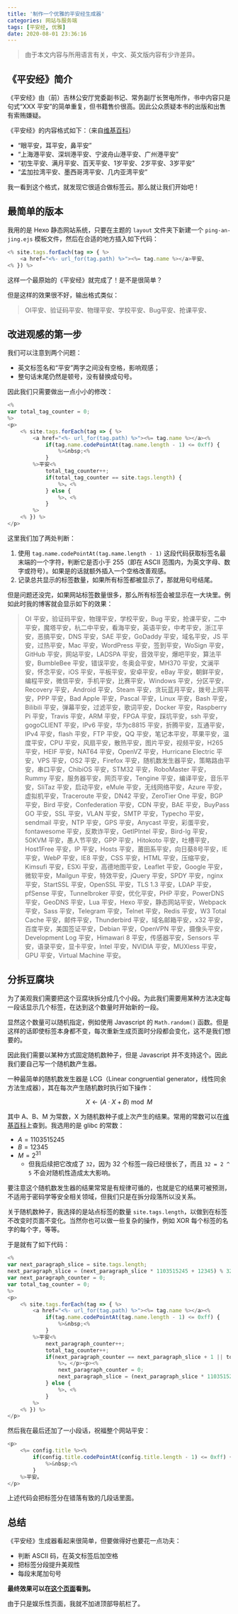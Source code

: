 ```yaml
---
title: '制作一个优雅的平安经生成器'
categories: 网站与服务端
tags: [平安经, 优雅]
date: 2020-08-01 23:36:16
---
```


> 由于本文内容与所用语言有关，中文、英文版内容有少许差异。

《平安经》简介
------------

《平安经》由（前）吉林公安厅党委副书记、常务副厅长贺电所作，书中内容只是句式“XXX 平安”的简单重复，但书籍售价很高。因此公众质疑本书的出版和出售有索贿嫌疑。

《平安经》的内容格式如下：（来自[维基百科](https://zh.wikipedia.org/wiki/%E5%B9%B3%E5%AE%89%E7%BB%8F)）

- “眼平安，耳平安，鼻平安”
- “上海港平安、深圳港平安、宁波舟山港平安、广州港平安”
- “初生平安、满月平安、百天平安、1岁平安、2岁平安、3岁平安”
- “孟加拉湾平安、墨西哥湾平安、几内亚湾平安”

我一看到这个格式，就发现它很适合做标签云。那么就让我们开始吧！

最简单的版本
----------

我用的是 Hexo 静态网站系统，只要在主题的 `layout` 文件夹下新建一个 `ping-an-jing.ejs` 模板文件，然后在合适的地方插入如下代码：

```javascript
<% site.tags.forEach(tag => { %>
    <a href="<%- url_for(tag.path) %>"><%= tag.name %></a>平安、
<% }) %>
```

这样一个最原始的《平安经》就完成了！是不是很简单？

但是这样的效果很不好，输出格式类似：

> OI平安、验证码平安、物理平安、学校平安、Bug平安、抢课平安、

改进观感的第一步
-------------

我们可以注意到两个问题：

- 英文标签名和“平安”两字之间没有空格，影响观感；
- 整句话末尾仍然是顿号，没有替换成句号。

因此我们只需要做出一点小小的修改：

```javascript
<%
var total_tag_counter = 0;
%>
<p>
    <% site.tags.forEach(tag => { %>
        <a href="<%- url_for(tag.path) %>"><%= tag.name %></a><%
            if(tag.name.codePointAt(tag.name.length - 1) <= 0xff) {
                %>&nbsp;<%
            }
        %>平安<%
            total_tag_counter++;
            if(total_tag_counter == site.tags.length) {
                %>。<%
            } else {
                %>、<%
            }
        %>
    <% }) %>
</p>
```

这里我们加了两处判断：

1. 使用 `tag.name.codePointAt(tag.name.length - 1)` 这段代码获取标签名最末端的一个字符，判断它是否小于 255（即在 ASCII 范围内，为英文字母、数字或符号）。如果是的话就额外插入一个空格改善观感。
2. 记录总共显示的标签数量，如果所有标签都被显示了，那就用句号结尾。

但是问题还没完，如果网站标签数量很多，那么所有标签会被显示在一大块里。例如此时我的博客就会显示如下的效果：

> OI 平安，验证码平安，物理平安，学校平安，Bug 平安，抢课平安，二中平安，魔塔平安，杭二中平安，看海平安，英语平安，中考平安，浙江平安，恶搞平安，DNS 平安，SAE 平安，GoDaddy 平安，域名平安，JS 平安，过热平安，Mac 平安，WordPress 平安，签到平安，WoSign 平安，GitHub 平安，网站平安，LADSPA 平安，音效平安，爆吧平安，算法平安，BumbleBee 平安，错误平安，冬奥会平安，MH370 平安，文澜平安，怀念平安，iOS 平安，平板平安，安卓平安，eBay 平安，朝鲜平安，编程平安，微信平安，手机平安，比赛平安，Windows 平安，分区平安，Recovery 平安，Android 平安，Steam 平安，贪玩蓝月平安，拨号上网平安，PPP 平安，Bad Apple 平安，Pascal 平安，Linux 平安，Bash 平安，Bilibili 平安，弹幕平安，过滤平安，歌词平安，Docker 平安，Raspberry Pi 平安，Travis 平安，ARM 平安，FPGA 平安，踩坑平安，ssh 平安，gogoCLIENT 平安，IPv6 平安，华为c8815 平安，折腾平安，互通平安，IPv4 平安，flash 平安，FTP 平安，QQ 平安，笔记本平安，苹果平安，温度平安，CPU 平安，风扇平安，散热平安，图片平安，视频平安，H265 平安，HEIF 平安，NAT64 平安，OpenVZ 平安，Hurricane Electric 平安，VPS 平安，OS2 平安，Firefox 平安，随机数发生器平安，策略路由平安，串口平安，ChibiOS 平安，STM32 平安，RoboMaster 平安，Rummy 平安，服务器平安，网页平安，Tengine 平安，编译平安，音乐平安，SliTaz 平安，启动平安，eMule 平安，无线网络平安，Azure 平安，虚拟机平安，Traceroute 平安，DN42 平安，ZeroTier One 平安，BGP 平安，Bird 平安，Confederation 平安，CDN 平安，BAE 平安，BuyPass GO 平安，SSL 平安，VLAN 平安，SMTP 平安，Typecho 平安，sendmail 平安，NTP 平安，GPS 平安，Anycast 平安，彩蛋平安，fontawesome 平安，反欺诈平安，GetIPIntel 平安，Bird-lg 平安，50KVM 平安，愚人节平安，GPP 平安，Hitokoto 平安，吐槽平安，Host1Free 平安，IP 平安，Hosts 平安，莆田系平安，向日葵8号平安，IE 平安，WebP 平安，IE8 平安，CSS 平安，HTML 平安，压缩平安，Kimsufi 平安，ESXi 平安，高德地图平安，Leaflet 平安，Google 平安，微软平安，Mailgun 平安，特效平安，jQuery 平安，SPDY 平安，nginx 平安，StartSSL 平安，OpenSSL 平安，TLS 1.3 平安，LDAP 平安，pfSense 平安，Tunnelbroker 平安，优化平安，PHP 平安，PowerDNS 平安，GeoDNS 平安，Lua 平安，Hexo 平安，静态网站平安，Webpack 平安，Sass 平安，Telegram 平安，Telnet 平安，Redis 平安，W3 Total Cache 平安，邮件平安，Thunderbird 平安，域名邮箱平安，x32 平安，百度平安，美国签证平安，Debian 平安，OpenVPN 平安，摄像头平安，Development Log 平安，Himawari 8 平安，传感器平安，Sensors 平安，语录平安，显卡平安，Intel 平安，NVIDIA 平安，MUXless 平安，GPU 平安，Virtual Machine 平安。

分拆豆腐块
--------

为了美观我们需要把这个豆腐块拆分成几个小段。为此我们需要用某种方法决定每一段话显示几个标签，在达到这个数量时开始新的一段。

显然这个数量可以随机指定，例如使用 Javascript 的 `Math.random()` 函数。但是这样的话即使标签本身都不变，每次重新生成页面时分段都会变化，这不是我们想要的。

因此我们需要以某种方式固定随机数种子，但是 Javascript 并不支持这个。因此我们要自己写一个随机数产生器。

一种最简单的随机数发生器是 LCG（Linear congruential generator，线性同余方法生成器），其在每次产生随机数时执行如下操作：

$$X \leftarrow (A \cdot X + B) \bmod M$$

其中 A、B、M 为常数，X 为随机数种子或上次产生的结果。常用的常数可以在[维基百科](https://en.wikipedia.org/wiki/Linear_congruential_generator)上查到。我选用的是 glibc 的常数：

- $A = 1103515245$
- $B = 12345$
- $M = 2^{31}$
  - 但我后续把它改成了 `32`，因为 32 个标签一段已经很长了，而且 `32 = 2 ^ 5` 不会对随机性造成太大影响。

要注意这个随机数发生器的结果常常是有规律可循的，也就是它的结果可被预测，不适用于密码学等安全相关领域，但我们只是在拆分段落所以没关系。

关于随机数种子，我选择的是站点标签的数量 `site.tags.length`，以做到在标签不改变时页面不变化。当然你也可以做一些复杂的操作，例如 XOR 每个标签的名字的每个字，等等。

于是就有了如下代码：

```javascript
<%
var next_paragraph_slice = site.tags.length;
next_paragraph_slice = (next_paragraph_slice * 1103515245 + 12345) % 32;
var next_paragraph_counter = 0;
var total_tag_counter = 0;
%>
<p>
    <% site.tags.forEach(tag => { %>
        <a href="<%- url_for(tag.path) %>"><%= tag.name %></a><%
            if(tag.name.codePointAt(tag.name.length - 1) <= 0xff) {
                %>&nbsp;<%
            }
        %>平安<%
            next_paragraph_counter++;
            total_tag_counter++;
            if(next_paragraph_counter == next_paragraph_slice + 1 || total_tag_counter == site.tags.length) {
                %>。</p><p><%
                next_paragraph_counter = 0;
                next_paragraph_slice = (next_paragraph_slice * 1103515245 + 12345) % 32;
            } else {
                %>、<%
            }
        %>
    <% }) %>
</p>
```

然后我在最后还加了一小段话，祝福整个网站平安：

```javascript
<p>
    <%= config.title %><%
        if(config.title.codePointAt(config.title.length - 1) <= 0xff) {
            %>&nbsp;<%
        }
    %>平安。
</p>
```

上述代码会把标签分在错落有致的几段话里面。

总结
----

《平安经》生成器看起来很简单，但要做得好也要花一点功夫：

- 判断 ASCII 码，在英文标签后加空格
- 把标签分段提升美观性
- 每段末尾加句号

**最终效果可以在[这个页面](/page/ping-an-jing)看到。**

由于只是娱乐性页面，我就不加进顶部导航栏了。
